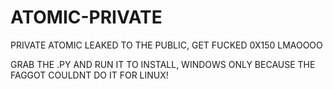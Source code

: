 # ATOMIC-PRIVATE
PRIVATE ATOMIC LEAKED TO THE PUBLIC, GET FUCKED 0X150 LMAOOOO

GRAB THE .PY AND RUN IT TO INSTALL, WINDOWS ONLY BECAUSE THE FAGGOT COULDNT DO IT FOR LINUX!
